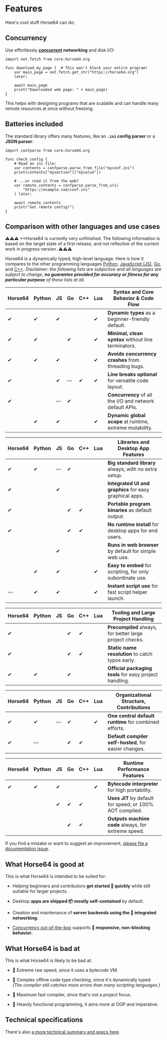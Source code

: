 
<!-- For license of this file, see LICENSE.md in the base folder. -->

Features
========

Here's cool stuff Horse64 can do:


Concurrency
-----------

Use effortlessly **[concurrent](
/docs/Concurrency) networking** and disk I/O:

```Horse64
import net.fetch from core.horse64.org

func download_my_page {  # This won't block your entire program!
    var main_page = net.fetch.get_str("https://horse64.org")
    later:

    await main_page
    print("Downloaded web page: " + main_page)
}
```

This helps with designing programs that are scalable and
can handle many remote resources at once without freezing.


Batteries included
------------------

The standard library offers many features,
like an **`.ini` config parser** or a **JSON parser**:

```Horse64
import confparse from core.horse64.org

func check_config {
    # Read an ini file:
    var contents = confparse.parse_from_file("myconf.ini")
    print(contents["mysection"]["myvalue"])

    # ...or read it from the web?
    var remote_contents = confparse.parse_from_uri(
        "https://example.com/conf.ini"
    ) later:

    await remote_contents
    print("Got remote config!")
}
```


Comparison with other languages and use cases
---------------------------------------------

⚠️⚠️⚠️ **Horse64 is currently very unfinished. The following
information is based on the target state of a first release,
and not reflective of the current work in progress version. ⚠️⚠️⚠️

Horse64 is a dynamically typed, high-level language. Here is
how it compares to the other programming languages
[Python](https://python.org),
[JavaScript (JS)](https://www.javascript.com/),
[Go](https://go.dev/), and
[C++](https://cplusplus.com/). *Disclaimer: the
following lists are subjective and all languages are subject to
change, **no guarantee provided for accuracy or fitness
for any particular purpose** of these lists at all.*

|Horse64|Python|JS|Go|C++|Lua|Syntax and Core Behavior & Code Flow     |
|-------|------|--|--|---|---|-----------------------------------------|
|✔|✔|✔| | |✔|**Dynamic types** as a beginner-friendly default.         |
|✔|✔| |✔| |✔|**Minimal, clean syntax** without line terminators.       |
|✔|✔|✔| | |✔|**Avoids concurrency crashes** from threading bugs.       |
|✔| |✔|〰|✔|✔|**Line breaks optional** for versatile code layout.       |
|✔| |〰|✔| | | **Concurrency** of all the I/O and network default APIs. |
| |✔|✔| | |✔|**Dynamic global scope** at runtime, extreme mutability.  |

|Horse64|Python|JS|Go|C++|Lua|Libraries and Desktop App Features       |
|-------|------|--|--|---|---|-----------------------------------------|
|✔|✔|〰|✔| | |**Big standard library** always, with no extra setup.     |
|✔| |✔| | | |**Integrated UI and graphics** for easy graphical apps.   |
|✔| | |✔|✔| |**Portable program binaries** as default output.          |
|✔| | |✔|✔| |**No runtime install** for desktop apps for end users.    |
| | |✔| | | |**Runs in web browser** by default for simple web use.    |
| |✔|✔| | |✔|**Easy to embed** for scripting, for only subordinate use.|
|〰|✔|✔| | |✔|**Instant script use** for fast script helper launch.     |

|Horse64|Python|JS|Go|C++|Lua|Tooling and Large Project Handling       |
|-------|------|--|--|---|---|-----------------------------------------|
|✔| | |✔|✔| |**Precompiled** always, for better large project checks.  |
|✔| | |✔|✔| |**Static name resolution** to catch typos early.          |
|✔|✔| |✔| | |**Official packaging tools** for easy project handling.   |

|Horse64|Python|JS|Go|C++|Lua|Organizational Structure, Contributions  |
|-------|------|--|--|---|---|-----------------------------------------|
|✔|✔|〰|✔| |✔|**One central default runtime** for combined efforts.    |
|✔|〰| |✔|✔| |**Default compiler self-hosted**, for easier changes.    |

|Horse64|Python|JS|Go|C++|Lua|Runtime Performance Features             |
|-------|------|--|--|---|---|-----------------------------------------|
|✔|✔|✔| | |✔|**Bytecode interpreter** for high portability.            |
| | |✔|✔|✔| |**Uses JIT** by default for speed, or 100% AOT compiled.  |
| | | |✔|✔| |**Outputs machine code** always, for extreme speed.       |

If you find a mistake or want to
suggest an improvement, [please file a documentation issue](
https://codeberg.org/Horse64/core.horse64.org/issues/new?template=.gitea%2fISSUE_TEMPLATE%2fdocs.yml
).


What Horse64 is good at
-----------------------

This is what Horse64 is intended to be suited for:

- Helping beginners and contributors **get started
  🚀 quickly** while still suitable for larger projects.

- Desktop **apps are shipped 📦 mostly self-contained** by default.

- Creation and maintenance of **server backends using the 📶 integrated networking.**

- [Concurrency out-of-the-box](/docs/concurrency) supports
  **📱 responsive, non-blocking behavior.**


What Horse64 is bad at
----------------------

This is what Horse64 is likely to be bad at:

- 🚫 Extreme raw speed, since it uses a bytecode VM.

- 🚫 Complex offline code type checking, since it's dynamically typed.
  *(The compiler still catches more errors than many scripting languages.)*

- 🚫 Maximum fast compiler, since that's not a project focus.

- 🚫 Heavily functional programming, it aims more at OOP and imperative.


Technical specifications
------------------------

There's also [a more technical summary and specs here](
/docs/Language%20Specs/Overview.md).

